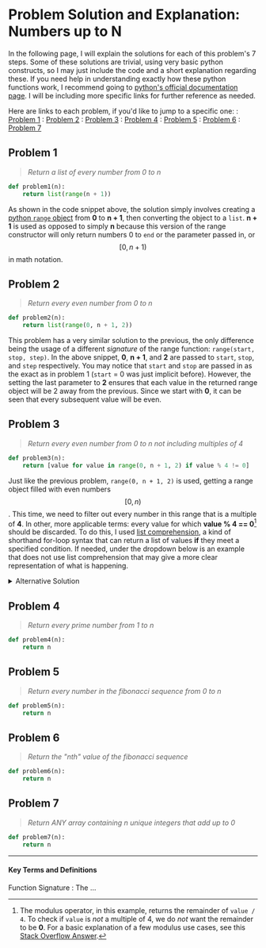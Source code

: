 # Problem Solution and Explanation: Numbers up to N
In the following page, I will explain the solutions for each of this problem's 7 steps. Some of these solutions are trivial, using very basic python constructs, so I may just include the code and a short explanation regarding these. If you need help in understanding exactly how these python functions work, I recommend going to [python's official documentation page][python functions docs]. I will be including more specific links for further reference as needed.

Here are links to each problem, if you'd like to jump to a specific one:
: [Problem 1](#problem-1)
: [Problem 2](#problem-2)
: [Problem 3](#problem-3)
: [Problem 4](#problem-4)
: [Problem 5](#problem-5)
: [Problem 6](#problem-6)
: [Problem 7](#problem-7)

## Problem 1
> *Return a list of every number from 0 to n*

```python
def problem1(n):
    return list(range(n + 1))
```
As shown in the code snippet above, the solution simply involves creating a [python `range` object][reference: range] from __0__ to __n + 1__, then converting the object to a `list`. __n + 1__ is used as opposed to simply __n__ because this version of the range constructor will only return numbers 0 to `end` or the parameter passed in, or $$[0, n + 1)$$ in math notation.

## Problem 2
> *Return every even number from 0 to n*

```python
def problem2(n):
    return list(range(0, n + 1, 2))
```
This problem has a very similar solution to the previous, the only difference being the usage of a different *signature* of the range function: `range(start, stop, step)`. In the above snippet, __0__, __n + 1__, and __2__ are passed to `start`, `stop`, and `step` respectively. You may notice that `start` and `stop` are passed in as the exact as in problem 1 (`start` = 0 was just implicit before). However, the setting the last parameter to __2__ ensures that each value in the returned range object will be 2 away from the previous. Since we start with __0__, it can be seen that every subsequent value will be even.

## Problem 3
> *Return every even number from 0 to n not including multiples of 4*

```python
def problem3(n):
    return [value for value in range(0, n + 1, 2) if value % 4 != 0]
```
Just like the previous problem, `range(0, n + 1, 2)` is used, getting a range object filled with even numbers $$[0, n)$$. This time, we need to filter out every number in this range that is a multiple of __4__. In other, more applicable terms: every value for which __value % 4 == 0__[^1] should be discarded. To do this, I used [list comprehension][reference: list comprehension], a kind of shorthand for-loop syntax that can return a list of values __if__ they meet a specified condition. If needed, under the dropdown below is an example that does not use list comprehension that may give a more clear representation of what is happening.

<details>
<summary>Alternative Solution</summary>
{% highlight python %}
def problem3(n):
    result = []
    for value in range(0, n + 1, 2):
        if value % 4 != 0:
            result.append(value)
    return result
{% endhighlight %}

</details>

## Problem 4
> *Return every prime number from 1 to n*

```python
def problem4(n):
    return n
```


## Problem 5
> *Return every number in the fibonacci sequence from 0 to n*

```python
def problem5(n):
    return n
```

## Problem 6
> *Return the "nth" value of the fibonacci sequence*

```python
def problem6(n):
    return n
```

## Problem 7
> *Return ANY array containing n unique integers that add up to 0*

```python
def problem7(n):
    return n
```

___
#### Key Terms and Definitions
Function Signature
: The ...

[^1]: The modulus operator, in this example, returns the remainder of `value / 4`. To check if `value` is *not* a multiple of 4, we do *not* want the remainder to be __0__. For a basic explanation of a few modulus use cases, see this [Stack Overflow Answer][reference: basic modulus].

[python functions docs]: https://docs.python.org/3.12/library/functions.html
[reference: range]: https://docs.python.org/3/library/stdtypes.html#typesseq-range
[reference: list comprehension]: https://docs.python.org/3/tutorial/datastructures.html#list-comprehensions
[reference: advanced prime usages]: https://www.ijsr.net/archive/v4i9/SUB157937.pdf
[reference: basic modulus]: https://stackoverflow.com/a/2609414